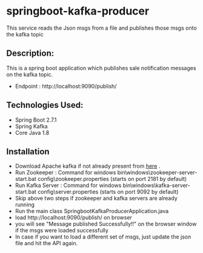 # springboot-kafka-producer

This service reads the Json msgs from a file and publishes those msgs onto the kafka topic

## Description:
This is a spring boot application which publishes sale notification messages on the kafka topic.
- Endpoint : http://localhost:9090/publish/

## Technologies Used:
- Spring Boot 2.7.1
- Spring Kafka
- Core Java 1.8

## Installation

- Download Apache kafka if not already present from [here](https://archive.apache.org/dist/kafka/2.5.0/kafka_2.12-2.5.0.tgz) .
- Run Zookeeper : Command for windows bin\windows\zookeeper-server-start.bat config\zookeeper.properties (starts on port 2181 by default)
- Run Kafka Server : Command for windows bin\windows\kafka-server-start.bat config\server.properties (starts on port 9092 by default)
- Skip above two steps if zookeeper and kafka servers are already running
- Run the main class SpringbootKafkaProducerApplication.java
- load http://localhost:9090/publish/ on browser
- you will see "Message published Successfully!!" on the browser window if the msgs were loaded successfully
- In case if you want to load a different set of msgs, just update the json file and hit the API again.
